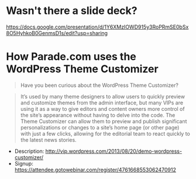 # Wasn't there a slide deck?

https://docs.google.com/presentation/d/1Y6XMzIOWD915y3RoPRmSE0bSx8O5HyhkoB0GenmsD1s/edit?usp=sharing

# How Parade.com uses the WordPress Theme Customizer

> Have you been curious about the WordPress Theme Customizer?

> It’s used by many theme designers to allow users to quickly preview and customize themes from the admin interface, but many VIPs are using it as a way to give editors and content owners more control of the site’s appearance without having to delve into the code. The Theme Customizer can allow them to preview and publish significant personalizations or changes to a site’s home page (or other page) with just a few clicks, allowing for the editorial team to react quickly to the latest news stories.

* Description: http://vip.wordpress.com/2013/08/20/demo-wordpress-customizer/
* Signup: https://attendee.gotowebinar.com/register/4761668553062470912


